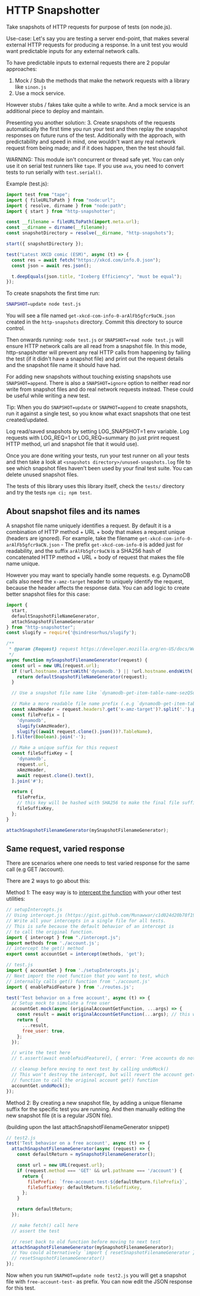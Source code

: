 # HTTP Snapshotter

Take snapshots of HTTP requests for purpose of tests (on node.js).

Use-case: Let's say you are testing a server end-point, that makes several external HTTP requests for producing a response. In a unit test you would want predictable inputs for any external network calls.

To have predictable inputs to external requests there are 2 popular approaches:
1. Mock / Stub the methods that make the network requests with a library like `sinon.js`
2. Use a mock service.

However stubs / fakes take quite a while to write. And a mock service is an additional piece to deploy and maintain. 

Presenting you another solution:
3. Create snapshots of the requests automatically the first time you run your test and then replay the snapshot responses on future runs of the test.
Additionally with the approach, with predictability and speed in mind, one wouldn't want any real network request from being made; and if it does happen, then the test should fail.

WARNING: This module isn't concurrent or thread safe yet. You can only use it on serial test runners like `tape`. If you use `ava`, you need to convert tests to run serially with `test.serial()`.

Example (test.js):

```js
import test from "tape";
import { fileURLToPath } from "node:url";
import { resolve, dirname } from "node:path";
import { start } from "http-snapshotter";

const __filename = fileURLToPath(import.meta.url);
const __dirname = dirname(__filename);
const snapshotDirectory = resolve(__dirname, "http-snapshots");

start({ snapshotDirectory });

test("Latest XKCD comic (ESM)", async (t) => {
  const res = await fetch("https://xkcd.com/info.0.json");
  const json = await res.json();

  t.deepEquals(json.title, "Iceberg Efficiency", "must be equal");
});
```


To create snapshots the first time run:
```sh
SNAPSHOT=update node test.js
```

You will see a file named `get-xkcd-com-info-0-arAlFb5gfcr9aCN.json` created in the `http-snapshots` directory. Commit this directory to source control.

Then onwards running: `node test.js` or `SNAPSHOT=read node test.js` will ensure HTTP network calls are all read from a snapshot file.
In this mode, http-snapshotter will prevent any real HTTP calls from happening by failing the test (if it didn't have a snapshot file) and print out the request details and the snapshot file name it should have had.

For adding new snapshots without touching existing snapshots use `SNAPSHOT=append`. There is also a `SNAPSHOT=ignore` option to neither read nor write from snapshot files and do real network requests instead. These could be useful while writing a new test.

Tip: When you do `SNAPSHOT=update` or `SNAPHOT=append` to create snapshots, run it against a single test, so you know what exact snapshots that one test created/updated.

Log read/saved snapshots by setting LOG_SNAPSHOT=1 env variable. Log requests with LOG_REQ=1 or LOG_REQ=summary (to just print request HTTP method, url and snapshot file that it would use).

Once you are done writing your tests, run your test runner on all your tests and then take a look at `<snapshots directory>/unused-snapshots.log` file to see which snapshot files haven't been used by your final test suite. You can delete unused snapshot files.

The tests of this library uses this library itself, check the `tests/` directory and try the tests `npm ci; npm test`.

## About snapshot files and its names

A snapshot file name uniquely identifies a request. By default it is a combination of HTTP method + URL + body that makes a request unique (headers are ignored).
For example, take the filename `get-xkcd-com-info-0-arAlFb5gfcr9aCN.json` - The prefix `get-xkcd-com-info-0` is added just for readability, and the suffix `arAlFb5gfcr9aCN` is a SHA256 hash of concatenated HTTP method + URL + body of request that makes the file name unique.

However you may want to specially handle some requests. e.g. DynamoDB calls also need the `x-amz-target` header to uniquely identify the request,
because the header affects the response data. You can add logic to create better snapshot files for this case:

```js
import {
  start,
  defaultSnapshotFileNameGenerator,
  attachSnapshotFilenameGenerator
} from "http-snapshotter";
const slugify = require('@sindresorhus/slugify');

/**
 * @param {Request} request https://developer.mozilla.org/en-US/docs/Web/API/Request
 */
async function mySnapshotFilenameGenerator(request) {
  const url = new URL(request.url);
  if (!url.hostname.startsWith('dynamodb.') || !url.hostname.endsWith('.amazonaws.com')) {
    return defaultSnapshotFileNameGenerator(request);
  }

  // Use a snapshot file name like `dynamodb-get-item-table-name-sezQSulkfiNCk30.json`

  // Make a more readable file name prefix (.e.g `dynamodb-get-item-table-name`)
  const xAmzHeader = request.headers?.get('x-amz-target')?.split('.').pop() || '';
  const filePrefix = [
    'dynamodb',
    slugify(xAmzHeader),
    slugify((await request.clone().json())?.TableName),
  ].filter(Boolean).join('-');

  // Make a unique suffix for this request
  const fileSuffixKey = [
    'dynamodb',
    request.url,
    xAmzHeader,
    await request.clone().text(),
  ].join('#');

  return {
    filePrefix,
    // this key will be hashed with SHA256 to make the final file suffix
    fileSuffixKey,
  };
}

attachSnapshotFilenameGenerator(mySnapshotFilenameGenerator);
```

## Same request, varied response

There are scenarios where one needs to test varied response for the same call (e.g GET /account).

There are 2 ways to go about this:

Method 1: The easy way is to [intercept the function](https://gist.github.com/Munawwar/c1d024d20b78f19b3714ab09b62a0e1f) with your other test utilities:

```js
// setupIntercepts.js
// Using intercept.js (https://gist.github.com/Munawwar/c1d024d20b78f19b3714ab09b62a0e1f)
// Write all your intercepts in a single file for all tests.
// This is safe because the default behavior of an intercept is
// to call the original function.
import { intercept } from "./intercept.js";
import methods from './account.js';
// intercept the get() method
export const accountGet = intercept(methods, 'get');

// test.js
import { accountGet } from './setupIntercepts.js';
// Next import the root function that you want to test, which
// internally calls get() function from './account.js'
import { enablePaidFeature } from './routes.js';

test('Test behavior on a free account', async (t) => {
  // Setup mock to simulate a free user
  accountGet.mock(async (originalAccountGetFunction, ...args) => {
    const result = await originalAccountGetFunction(...args); // this will use the existing http snapshot
    return {
      ...result,
      free_user: true,
    };
  });

  // write the test here
  // t.assert(await enablePaidFeature(), { error: 'Free accounts do not have access to this paid feature' })

  // cleanup before moving to next test by calling undoMock()
  // This won't destroy the intercept, but will revert the account get()
  // function to call the original account get() function
  accountGet.undoMock();
});
```

Method 2: By creating a new snapshot file, by adding a unique filename suffix for the specific test you are running.
And then manually editing the new snapshot file (it is a regular JSON file).

(building upon the last attachSnapshotFilenameGenerator snippet)
```js
// test2.js
test('Test behavior on a free account', async (t) => {
  attachSnapshotFilenameGenerator(async (request) => {
    const defaultReturn = mySnapshotFilenameGenerator();

    const url = new URL(request.url);
    if (request.method === 'GET' && url.pathname === '/account') {
      return {
        filePrefix: `free-account-test-${defaultReturn.filePrefix}`,
        fileSuffixKey: defaultReturn.fileSuffixKey,
      };
    }

    return defaultReturn;
  });

  // make fetch() call here
  // assert the test

  // reset back to old function before moving to next test
  attachSnapshotFilenameGenerator(mySnapshotFilenameGenerator);
  // You could alternatively `import { resetSnapshotFilenameGenerator } from "http-snapshotter"` and call
  // resetSnapshotFilenameGenerator()
});
```

Now when you run `SNAPHOT=update node test2.js` you will get a snapshot file with `free-account-test-` as prefix. You can now edit the JSON response for this test.
